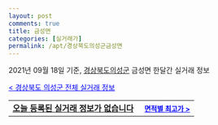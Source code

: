 ```yaml
---
layout: post
comments: true
title: 금성면
categories: [실거래가]
permalink: /apt/경상북도의성군금성면
---
```


2021년 09월 18일 기준, <a href="/apt/경상북도의성군">경상북도의성군</a> 금성면 한달간 실거래 정보

<a style="color: blue;" href="/apt/경상북도의성군">< 경상북도 의성군 전체 실거래 정보</a>
<!---- start ---->
<table>
  <tr>
    <td colspan="4" style="font-weight: bold;"><a href="/apt/경상북도의성군금성면{name_without_space}">오늘 등록된 실거래 정보가 없습니다</a> &nbsp;&nbsp;&nbsp; <a style="color: blue; font-size: smaller;" href="/apt/경상북도의성군금성면{name_without_space}">면적별 최고가 ></a></td>
  </tr>
    
</table>
<!---- end ---->
    